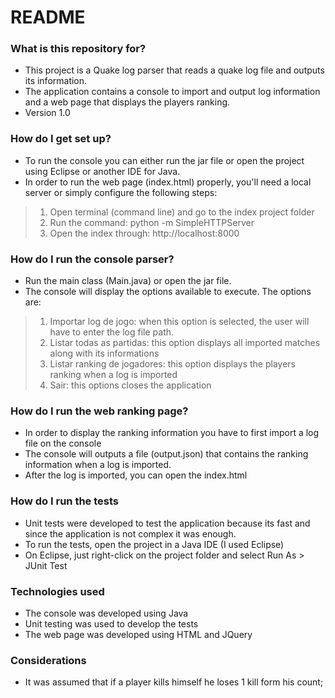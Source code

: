 # README #

### What is this repository for? ###

* This project is a Quake log parser that reads a quake log file and outputs its information.
* The application contains a console to import and output log information and a web page that displays the players ranking.
* Version 1.0

### How do I get set up? ###

* To run the console you can either run the jar file or open the project using Eclipse or another IDE for Java.
* In order to run the web page (index.html) properly, you'll need a local server or simply configure the following steps:
>1. Open terminal (command line) and go to the index project folder
>2. Run the command: python -m SimpleHTTPServer
>3. Open the index through: http://localhost:8000

### How do I run the console parser? ###

* Run the main class (Main.java) or open the jar file.
* The console will display the options available to execute. The options are:
>1. Importar log de jogo: when this option is selected, the user will have to enter the log file path.
>2. Listar todas as partidas: this option displays all imported matches along with its informations
>3. Listar ranking de jogadores: this option displays the players ranking when a log is imported
>4. Sair: this options closes the application

### How do I run the web ranking page? ###

* In order to display the ranking information you have to first import a log file on the console
* The console will outputs a file (output.json) that contains the ranking information when a log is imported.
* After the log is imported, you can open the index.html

### How do I run the tests ###

* Unit tests were developed to test the application because its fast and since the application is not complex it was enough.
* To run the tests, open the project in a Java IDE (I used Eclipse)
* On Eclipse, just right-click on the project folder and select Run As > JUnit Test

### Technologies used ###

* The console was developed using Java
* Unit testing was used to develop the tests
* The web page was developed using HTML and JQuery

### Considerations ###

* It was assumed that if a player kills himself he loses 1 kill form his count;